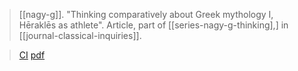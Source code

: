 > [[nagy-g]]. "Thinking comparatively about Greek mythology I, Hēraklēs as athlete". Article, part of [[series-nagy-g-thinking],] in [[journal-classical-inquiries]].

> [CI](https://classical-inquiries.chs.harvard.edu/thinking-comparatively-about-greek-mythology-i-herakles-as-athlete/)
> [pdf](a/nagy-g-tc-1.pdf)